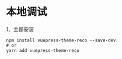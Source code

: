 # 本地调试
1、主题安装
```shell
npm install vuepress-theme-reco --save-dev
# or
yarn add vuepress-theme-reco
```